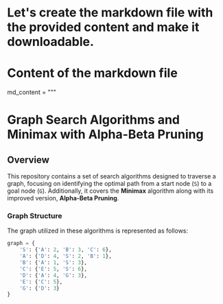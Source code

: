 # Let's create the markdown file with the provided content and make it downloadable.

# Content of the markdown file
md_content = """
# Graph Search Algorithms and Minimax with Alpha-Beta Pruning

## Overview

This repository contains a set of search algorithms designed to traverse a graph, focusing on identifying the optimal path from a start node (`S`) to a goal node (`G`). Additionally, it covers the **Minimax** algorithm along with its improved version, **Alpha-Beta Pruning**.

### Graph Structure

The graph utilized in these algorithms is represented as follows:

```python
graph = {
    'S': {'A': 2, 'B': 3, 'C': 6},
    'A': {'D': 4, 'S': 2, 'B': 1},
    'B': {'A': 1, 'S': 3},
    'C': {'E': 5, 'S': 6},
    'D': {'A': 4, 'G': 3},
    'E': {'C': 5},
    'G': {'D': 3}
}

